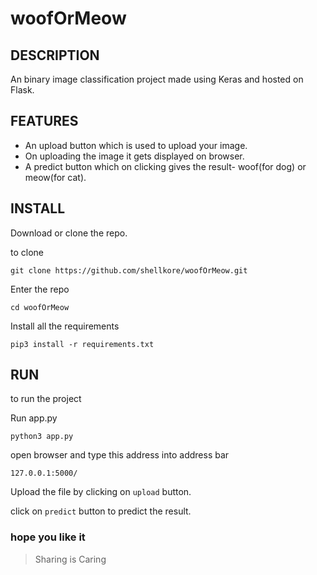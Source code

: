 # woofOrMeow

## DESCRIPTION

An binary image classification project made using Keras and hosted on Flask.

## FEATURES

* An upload button which is used to upload your image.
* On uploading the image it gets displayed on browser.
* A predict button which on clicking gives the result- woof(for dog) or meow(for cat).

## INSTALL

Download or clone the repo.

to clone

`git clone https://github.com/shellkore/woofOrMeow.git`

Enter the repo

`cd woofOrMeow`

Install all the requirements

`pip3 install -r requirements.txt`

## RUN

to run the project

Run app.py

`python3 app.py`

open browser and type this address into address bar

`127.0.0.1:5000/`

Upload the file by clicking on `upload` button.

click on `predict` button to predict the result.

### hope you like it

>Sharing is Caring
